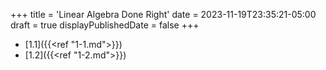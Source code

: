 +++
title = 'Linear Algebra Done Right'
date = 2023-11-19T23:35:21-05:00
draft = true
displayPublishedDate = false
+++

 - [1.1]({{<ref "1-1.md">}})
 - [1.2]({{<ref "1-2.md">}})
